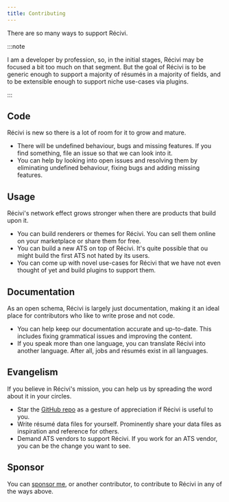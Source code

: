 ```yaml
---
title: Contributing
---
```


There are so many ways to support Récivi.

:::note

I am a developer by profession, so, in the initial stages, Récivi may be focused
a bit too much on that segment. But the goal of Récivi is to be generic enough
to support a majority of résumés in a majority of fields, and to be extensible
enough to support niche use-cases via plugins.

:::

## Code

Récivi is new so there is a lot of room for it to grow and mature.

- There will be undefined behaviour, bugs and missing features. If you find
  something, file an issue so that we can look into it.
- You can help by looking into open issues and resolving them by eliminating
  undefined behaviour, fixing bugs and adding missing features.

## Usage

Récivi's network effect grows stronger when there are products that build upon
it.

- You can build renderers or themes for Récivi. You can sell them online on your
  marketplace or share them for free.
- You can build a new ATS on top of Récivi. It's quite possible that ou might
  build the first ATS not hated by its users.
- You can come up with novel use-cases for Récivi that we have not even thought
  of yet and build plugins to support them.

## Documentation

As an open schema, Récivi is largely just documentation, making it an ideal
place for contributors who like to write prose and not code.

- You can help keep our documentation accurate and up-to-date. This includes
  fixing grammatical issues and improving the content.
- If you speak more than one language, you can translate Récivi into another
  language. After all, jobs and résumés exist in all languages.

## Evangelism

If you believe in Récivi's mission, you can help us by spreading the word about
it in your circles.

- Star the [GitHub repo](https://github.com/recivi/recivi) as a gesture of
  appreciation if Récivi is useful to you.
- Write résumé data files for yourself. Prominently share your data files as
  inspiration and reference for others.
- Demand ATS vendors to support Récivi. If you work for an ATS vendor, you can
  be the change you want to see.

## Sponsor

You can [sponsor me](https://github.com/sponsors/dhruvkb), or another
contributor, to contribute to Récivi in any of the ways above.
